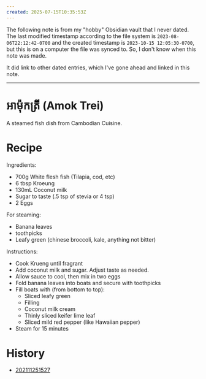 ```yaml
---
created: 2025-07-15T10:35:53Z
---
```


The following note is from my "hobby" Obsidian vault that I never dated. The last modified timestamp according to the file system is `2023-08-06T22:12:42-0700` and the created timestamp is `2023-10-15 12:05:30-0700`, but this is on a computer the file was synced to. So, I don't know when this note was made.

It did link to other dated entries, which I've gone ahead and linked in this note.

---

# អាម៉ុកត្រី (Amok Trei)

A steamed fish dish from Cambodian Cuisine.

# Recipe

Ingredients:
- 700g White flesh fish (Tilapia, cod, etc)
- 6 tbsp Kroeung
- 130mL Coconut milk
- Sugar to taste (.5 tsp of stevia or 4 tsp)
- 2 Eggs

For steaming:
- Banana leaves
- toothpicks
- Leafy green (chinese broccoli, kale, anything not bitter)

Instructions:
- Cook Krueng until fragrant
- Add coconut milk and sugar. Adjust taste as needed.
- Allow sauce to cool, then mix in two eggs
- Fold banana leaves into boats and secure with toothpicks
- Fill boats with (from bottom to top):
	- Sliced leafy green
	- Filling
	- Coconut milk cream
	- Thinly sliced keifer lime leaf
	- Sliced mild red pepper (like Hawaiian pepper)
- Steam for 15 minutes

# History

- [202111251527](202111251527.md)
